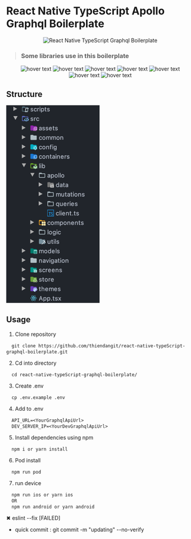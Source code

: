 # React Native TypeScript Apollo Graphql Boilerplate

<div align="center">
  <img src="https://www.clipartmax.com/png/full/1-13184_teddy-clipart-tiger-cat-card-svg-cutting-file-free.png" alt="React Native TypeScript Graphql Boilerplate" width="300"/>
</div>

> ### Some libraries use in this boilerplate

<div align="center">
  <img src="https://reactnative.dev/img/header_logo.svg" width="140" title="hover text">
  <img src="https://uploads.getpop.org/wp-content/uploads/2019/07/graphql.png" width="155" title="hover text">
  <img src="https://reactnavigation.org/img/spiro.svg" width="140" title="hover text">
  <img src="https://iconape.com/wp-content/files/ke/21383/svg/apollo-graphql-compact.svg" width="140" title="hover text">
  <img src="https://code4developers.com/wp-content/uploads/2018/01/Redux.png" width="170" title="hover text">
  <img src="https://nativebase.io/assets/img/front-page-icon.png" width="120" title="hover text">
   <img src="https://raw.githubusercontent.com/mpeyper/react-hooks-testing-library/master/public/ram.png" width="120" title="hover text">
</div>

## Structure

<img src="src/assets/image/structure.png" alt="React Native TypeScript Graphql Boilerplate" width="250"/>

## Usage

1. Clone repository

```
  git clone https://github.com/thiendangit/react-native-typeScript-graphql-boilerplate.git
```

2. Cd into directory

```
  cd react-native-typeScript-graphql-boilerplate/
```

3. Create .env

```
  cp .env.example .env
```

4. Add to .env

```
  API_URL=<YourGraphqlApiUrl>
  DEV_SERVER_IP=<YourDevGraphqlApiUrl>
```

5. Install dependencies using npm

```
  npm i or yarn install
```

6. Pod install

```
  npm run pod
```

7. run device

```
  npm run ios or yarn ios
  OR
  npm run android or yarn android
```

 ✖ eslint --fix [FAILED]
 - quick commit : git commit -m "updating"  --no-verify
